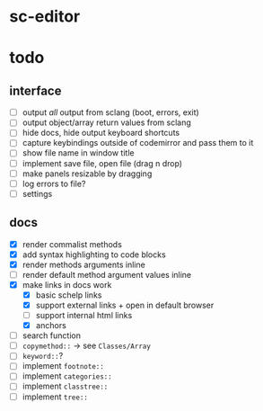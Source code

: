 # sc-editor

# todo

## interface
- [ ] output _all_ output from sclang (boot, errors, exit)
- [ ] output object/array return values from sclang
- [ ] hide docs, hide output keyboard shortcuts
- [ ] capture keybindings outside of codemirror and pass them to it
- [ ] show file name in window title
- [ ] implement save file, open file (drag n drop)
- [ ] make panels resizable by dragging
- [ ] log errors to file?
- [ ] settings

## docs
- [x] render commalist methods
- [x] add syntax highlighting to code blocks
- [x] render methods arguments inline
- [ ] render default method argument values inline
- [x] make links in docs work
  - [x] basic schelp links
  - [x] support external links + open in default browser
  - [ ] support internal html links
  - [x] anchors
- [ ] search function
- [ ] `copymethod::` -> see `Classes/Array`
- [ ] `keyword::`?
- [ ] implement `footnote::`
- [ ] implement `categories::`
- [ ] implement `classtree::`
- [ ] implement `tree::`
